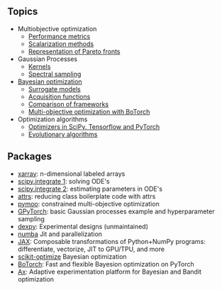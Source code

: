 ## Topics
* Multiobjective optimization
    * [Performance metrics](topics/multiobjective_metrics.ipynb)
    * [Scalarization methods](topics/multiobjective_scalarization.ipynb)
    * [Representation of Pareto fronts](topics/multiobjective_pareto_representation.ipynb)
* Gaussian Processes
    * [Kernels](topics/gp_kernel.ipynb)
    * [Spectral sampling](topics/gp_spectral_sampling.ipynb)
* [Bayesian optimization](topics/bayesopt.md)
    * [Surrogate models](topics/bayesopt_surrogates.ipynb)
    * [Acquisition functions](topics/bayesopt_acquisitions.ipynb)
    * [Comparison of frameworks](packages/bayesopt_frameworks.ipynb)
    * [Multi-objective optimization with BoTorch](packages/botorch_multi.ipynb)
* Optimization algorithms
    * [Optimizers in SciPy, Tensorflow and PyTorch](topics/optimizers.ipynb)
    * [Evolutionary algorithms](topics/evolutionary_algorithms.ipynb)

## Packages
* [xarray](packages/xarray.ipynb): n-dimensional labeled arrays
* [scipy.integrate 1](packages/scipy_ODE.ipynb): solving ODE's
* [scipy.integrate 2](packages/scipy_ODE_parameter_estimation.ipynb): estimating parameters in ODE's
* [attrs](packages/attrs.ipynb): reducing class boilerplate code with attrs
* [pymoo](packages/pymoo.ipynb): constrained multi-objective optimization
* [GPyTorch](packages/gpytorch.ipynb): basic Gaussian processes example and hyperparameter sampling
* [dexpy](packages/dexpy.ipynb): Experimental designs (unmaintained)
* [numba](packages/numba.ipynb) Jit and parallelization
* [JAX](packages/jax.ipynb): Composable transformations of Python+NumPy programs: differentiate, vectorize, JIT to GPU/TPU, and more
* [scikit-optimize](packages/skopt.ipynb) Bayesian optimization
* [BoTorch](packages/botorch_multi.ipynb): Fast and flexible Bayesion optimization on PyTorch
* [Ax](packages/ax.ipynb): Adaptive experimentation platform for Bayesian and Bandit optimization



